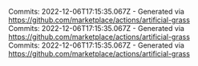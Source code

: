 Commits: 2022-12-06T17:15:35.067Z - Generated via https://github.com/marketplace/actions/artificial-grass
<br>
Commits: 2022-12-06T17:15:35.067Z - Generated via https://github.com/marketplace/actions/artificial-grass
<br>
Commits: 2022-12-06T17:15:35.067Z - Generated via https://github.com/marketplace/actions/artificial-grass
<br>

